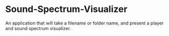 # Sound-Spectrum-Visualizer
An application that will take a filename or folder name, and present a player and sound spectrum visualizer.
